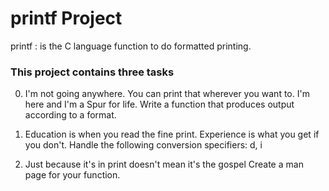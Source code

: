 # printf Project

printf
: is the C language function to do formatted printing.

### This project contains three tasks

0. I'm not going anywhere. You can print that wherever you want to. I'm here and I'm a Spur for life.
    Write a function that produces output according to a format.

1. Education is when you read the fine print. Experience is what you get if you don't.
    Handle the following conversion specifiers: d, i

2. Just because it's in print doesn't mean it's the gospel
    Create a man page for your function.